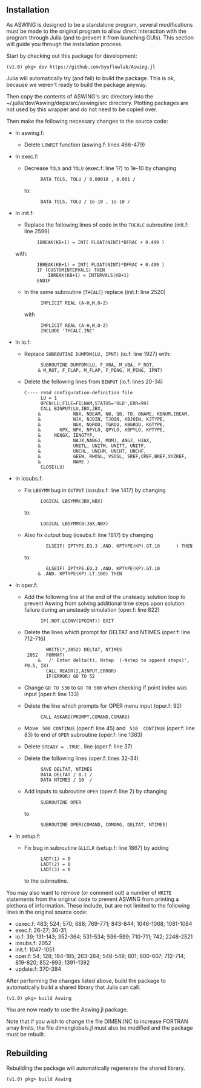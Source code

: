 ## Installation

As ASWING is designed to be a standalone program, several modifications must be made to the original program to allow direct interaction with the program through Julia (and to prevent it from launching GUIs).  This section will guide you through the installation process.

Start by checking out this package for development:
```
(v1.0) pkg> dev https://github.com/byuflowlab/Aswing.jl
```
Julia will automatically try (and fail) to build the package. This is ok, because we weren't ready to build the package anyway.

Then copy the contents of ASWING's src directory into the ~/.julia/dev/Aswing/deps/src/aswing/src directory.  Plotting packages are not used by this wrapper and do not need to be copied over.

Then make the following necessary changes to the source code:

 * In aswing.f:
   * Delete `LOWRIT` function (aswing.f: lines 466-479)

 * In exec.f:
   * Decrease `TOLS` and `TOLU` (exec.f: line 17) to 1e-10 by changing
     ```
           DATA TOLS, TOLU / 0.00010 , 0.001 /
     ```
     to:
     ```
           DATA TOLS, TOLU / 1e-10 , 1e-10 /
     ```

 * In init.f:
    * Replace the following lines of code in the `THCALC` subroutine (init.f: line 2599)
     ```
             IBREAK(KB+1) = INT( FLOAT(NINT)*DFRAC + 0.499 )
     ```
     with:
     ```
             IBREAK(KB+1) = INT( FLOAT(NINT)*DFRAC + 0.499 )
             IF (CUSTOMINTERVALS) THEN
                 IBREAK(KB+1) = INTERVALS(KB+1)
             ENDIF
     ```
   * In the same subroutine (`THCALC`) replace (init.f: line 2520)
     ```       
           IMPLICIT REAL (A-H,M,O-Z)
     ```
     with
     ```
           IMPLICIT REAL (A-H,M,O-Z)
           INCLUDE 'THCALC.INC'
     ```

 * In io.f:
   * Replace `SUBROUTINE DUMPDM(LU, IPNT)` (io.f: line 1927) with:
     ```
           SUBROUTINE DUMPDM(LU, F_VBA, M_VBA, F_ROT,
          & M_ROT, F_FLAP, M_FLAP, F_PENG, M_PENG, IPNT)
     ```
   * Delete the following lines from `BINPUT` (io.f: lines 20-34)
     ```
     C---- read configuration-definition file
           LU = 1
           OPEN(LU,FILE=FILNAM,STATUS='OLD',ERR=99)
           CALL BINPUT(LU,IBX,JBX,
          &            NBX, NBEAM, NB, QB, TB, BNAME, KBNUM,IBEAM,
          &            NJX, NJOIN, TJOIN, KBJOIN, KJTYPE,
          &            NGX, NGROU, TGROU, KBGROU, KGTYPE,
          &       KPX, NPX, NPYLO, QPYLO, KBPYLO, KPTYPE,
          &     NENGX, IENGTYP,
          &            NAJX,NANGJ, MOMJ, ANGJ, HJAX,
          &            UNITL, UNITM, UNITT, UNITF,
          &            UNCHL, UNCHM, UNCHT, UNCHF,
          &            GEEW, RHOSL, VSOSL, SREF,CREF,BREF,XYZREF,
          &            NAME )
           CLOSE(LU)
     ```

 * In iosubs.f:
   * Fix `LBSYMM` bug in `OUTPUT` (iosubs.f: line 1417) by changing
     ```
           LOGICAL LBSYMM(JBX,NBX)
     ```
     to:
     ```
           LOGICAL LBSYMM(0:JBX,NBX)
     ```
   * Also fix output bug (iosubs.f: line 1817) by changing
     ```
             ELSEIF( IPTYPE.EQ.3 .AND. KPTYPE(KP).GT.10      ) THEN
     ```
     to:
     ```
             ELSEIF( IPTYPE.EQ.3 .AND. KPTYPE(KP).GT.10
          & .AND. KPTYPE(KP).LT.100) THEN
     ```

 * In oper.f:
   * Add the following line at the end of the unsteady solution loop to prevent Aswing from solving additional time steps upon solution failure during an unsteady simulation (oper.f: line 822)
     ```
           IF(.NOT.LCONV(IPOINT)) EXIT
     ```
   * Delete the lines which prompt for DELTAT and NTIMES (oper.f: line 712-716)
     ```
             WRITE(*,2052) DELTAT, NTIMES
      2052   FORMAT(
          &   /' Enter delta(t), Nstep  (-Nstep to append steps)', F9.5, I8)
             CALL READR(2,AINPUT,ERROR)
             IF(ERROR) GO TO 52
     ```

   * Change ```GO TO 530``` to ```GO TO 500``` when checking if point index was input (oper.f: line 133)

   * Delete the line which prompts for OPER menu input (oper.f: 92)
     ```
           CALL ASKARG(PROMPT,COMAND,COMARG)
     ```

   * Move ` 500 CONTINUE` (oper.f: line 45) and ` 510  CONTINUE` (oper.f: line 83) to end of `OPER` subroutine (oper.f: line 1383)

   * Delete `STEADY = .TRUE.` line (oper.f: line 37)

   * Delete the following lines (oper.f: lines 32-34)
     ```
           SAVE DELTAT, NTIMES
           DATA DELTAT / 0.1 /
           DATA NTIMES / 10  /
     ```
   * Add inputs to subroutine `OPER` (oper.f: line 2) by changing
     ```
           SUBROUTINE OPER
     ```
     to
     ```
           SUBROUTINE OPER(COMAND, COMARG, DELTAT, NTIMES)
     ```

 * In setup.f:
   * Fix bug in subroutine `GLLCLR` (setup.f: line 1867) by adding
     ```
           LADT(1) = 0
           LADT(2) = 0
           LADT(3) = 0
     ```
     to the subroutine.

You may also want to remove (or comment out) a number of `WRITE` statements from the original code to prevent ASWING from printing a plethora of information.  These include, but are not limited to the following lines in the original source code:

   * cexec.f: 483; 524; 570; 688; 769-771; 843-844; 1046-1068; 1081-1084
   * exec.f: 26-27; 30-31;
   * io.f: 39; 131-143; 352-364; 531-534; 596-599; 710-711; 742; 2248-2521
   * iosubs.f: 2052
   * init.f: 1047-1051
   * oper.f: 54; 128; 184-185; 263-264; 548-549; 601; 600-607; 712-714; 819-820; 852-893; 1391-1392
   * update.f: 370-384

After performing the changes listed above, build the package to automatically build a shared library that Julia can call.
```
(v1.0) pkg> build Aswing
```

You are now ready to use the Aswing.jl package.

Note that if you wish to change the file DIMEN.INC to increase FORTRAN array limits, the file dimenglobals.jl must also be modified and the package must be rebuilt.

## Rebuilding

Rebuilding the package will automatically regenerate the shared library.
```
(v1.0) pkg> build Aswing
```
